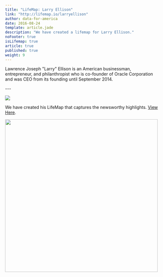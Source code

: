 ```yaml
---
title: "LifeMap: Larry Ellison"
link: "http://lifemap.io/larryellison"
author: data-for-america
date: 2016-08-24
template: article.jade
description: "We have created a lifemap for Larry Ellison."
noFooter: true
isLifemap: true
article: true
published: true
weight: 9
---
```


<p>
  Lawrence Joseph "Larry" Ellison is an American businessman, entrepreneur, and philanthropist who is co-founder of Oracle Corporation and was CEO from its founding until September 2014.
</p>
---
<p>
<img class="ui medium image" style="margin: 0 auto;" src="http://lifemap.io/img/larryellison.gif" />
</p>
<p>
   We have created his LifeMap that captures the newsworthy highlights. <a href="http://lifemap.io/larryellison/" target="_blank">View Here</a>.
</p>
<a href="http://lifemap.io/larryellison/" target="_blank">
<img class="ui medium image" style="width:500px; margin: 0 auto;" src="/img/lifemap/larryellison.jpg" />
</a>
